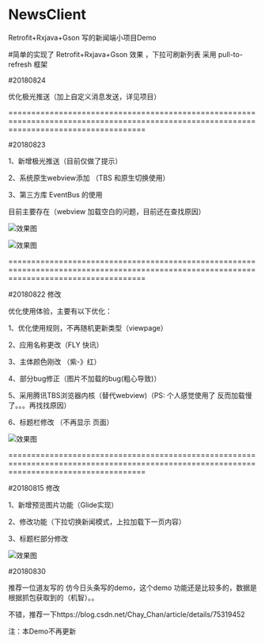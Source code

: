 # NewsClient
Retrofit+Rxjava+Gson 写的新闻端小项目Demo


#简单的实现了 Retrofit+Rxjava+Gson 效果 ，下拉可刷新列表 采用 pull-to-refresh 框架



#20180824

优化极光推送（加上自定义消息发送，详见项目）

==========================================================================================================================================

#20180823

1、新增极光推送（目前仅做了提示）

2、系统原生webview添加 （TBS 和原生切换使用）

3、第三方库 EventBus 的使用

目前主要存在（webview 加载空白的问题，目前还在查找原因）

![效果图](https://github.com/mapeifan/NewsClient/blob/master/app/src/main/res/Jpush_1.png)

![效果图](https://github.com/mapeifan/NewsClient/blob/master/app/src/main/res/Jpush_2.png)


==========================================================================================================================================

#20180822 修改

优化使用体验，主要有以下优化：

1、优化使用规则，不再随机更新类型（viewpage）

2、应用名称更改（FLY 快讯）

3、主体颜色刚改 （紫-》红）

4、部分bug修正（图片不加载的bug(粗心导致)）

5、采用腾讯TBS浏览器内核（替代webview)（PS: 个人感觉使用了 反而加载慢了。。。再找找原因）

6、标题栏修改 （不再显示 页面）


![效果图](https://github.com/mapeifan/NewsClient/blob/master/app/src/main/res/效果图2.png)

==========================================================================================================================================



#20180815 修改

1、新增预览图片功能（Glide实现）

2、修改功能（下拉切换新闻模式，上拉加载下一页内容） 

3、标题栏部分修改 

![效果图](https://github.com/mapeifan/NewsClient/blob/master/app/src/main/res/效果图.png)

#20180830

推荐一位道友写的 仿今日头条写的demo，这个demo 功能还是比较多的，数据是根据抓包获取到的（机智）。。

不错，推荐一下https://blog.csdn.net/Chay_Chan/article/details/75319452

注：本Demo不再更新
